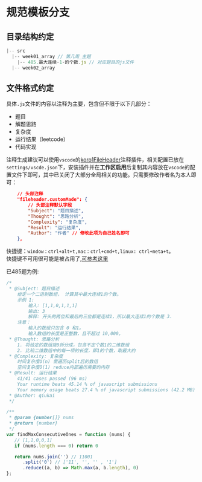 # 规范模板分支

## 目录结构约定
```js
|-- src
  |-- week01_array // 第几周_主题
    |-- 485.最大连续-1-的个数.js // 对应题目的js文件
  |-- week02_array
```

## 文件格式约定
具体`.js`文件的内容以注释为主要，包含但不限于以下几部分：
- 题目
- 解题思路
- 复杂度
- 运行结果（leetcode）
- 代码实现

注释生成建议可以使用`vscode`的[koro1FileHeader](https://github.com/OBKoro1/koro1FileHeader)注释插件，相关配置已放在`settings/vscde.json`下，安装插件并在**工作区启用**后复制其内容放在`vscode`的配置文件下即可，其中已关闭了大部分全局相关的功能。只需要修改作者名为本人即可：
```json
    // 头部注释
    "fileheader.customMade": {
        // 头部注释默认字段
        "Subject": "题目描述",
        "Thought": "思路分析",
        "Complexity": "复杂度",
        "Result": "运行结果",
        "Author": "作者" // 修改此项为自己姓名即可
    },
```

快捷键：`window：ctrl+alt+t,mac：ctrl+cmd+t,linux: ctrl+meta+t`。  
快捷键不可用很可能是被占用了,[可参考这里](https://github.com/OBKoro1/koro1FileHeader/issues/5)

已485题为例:
```js
/*
 * @Subject: 题目描述
    给定一个二进制数组， 计算其中最大连续1的个数。
    示例 1:
        输入: [1,1,0,1,1,1]
        输出: 3
        解释: 开头的两位和最后的三位都是连续1，所以最大连续1的个数是 3.
    注意：
        输入的数组只包含 0 和1。
        输入数组的长度是正整数，且不超过 10,000。
 * @Thought: 思路分析
    1. 将给定的数组按0拆分成，包含不定个数1的二维数组
    2. 比较二维数组中的每一项的长度，即1的个数，取最大的
 * @Complexity: 复杂度
    时间复杂度O(n) 需遍历split后的数组
    空间复杂度O(1) reduce内部遍历需要的内存
 * @Result: 运行结果
    41/41 cases passed (96 ms)
    Your runtime beats 45.14 % of javascript submissions
    Your memory usage beats 27.4 % of javascript submissions (42.2 MB)
 * @Author: qiukai
 */

/**
 * @param {number[]} nums
 * @return {number}
 */
var findMaxConsecutiveOnes = function (nums) {
   // [1,1,0,0,1]
   if (nums.length === 0) return 0

   return nums.join('') // 11001
      .split('0') // ['11', '', '' , '1']
      .reduce((a, b) => Math.max(a, b.length), 0)
};
```